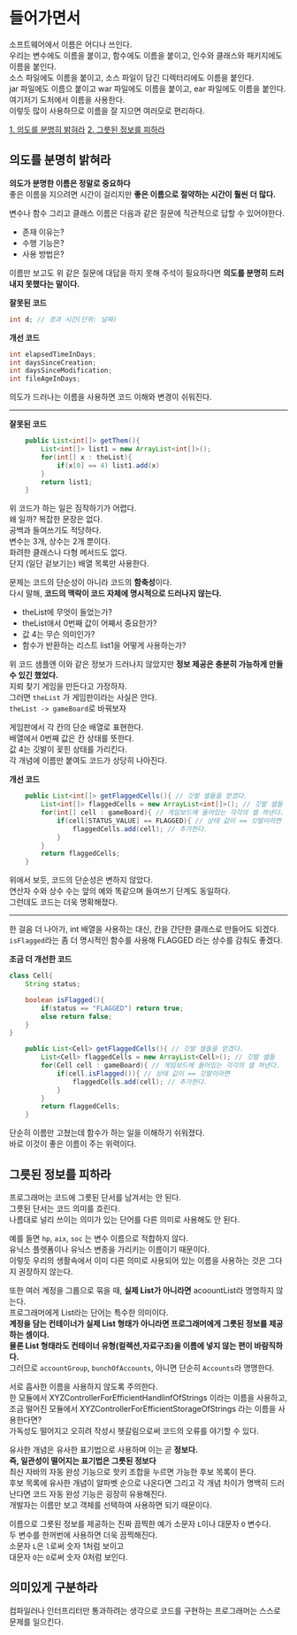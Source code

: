 # 들어가면서   
소프트웨어에서 이름은 어디나 쓰인다.     
우리는 변수에도 이름을 붙이고, 함수에도 이름을 붙이고, 인수와 클래스와 패키지에도 이름을 붙인다.       
소스 파일에도 이름을 붙이고, 소스 파일이 담긴 디렉터리에도 이름을 붙인다.      
jar 파일에도 이름으 붙이고 war 파일에도 이름을 붙이고, ear 파일에도 이름을 붙인다.     
여기저기 도처에서 이름을 사용한다.     
이렇듯 많이 사용하므로 이름을 잘 지으면 여러모로 편리하다.       

[1. 의도를 분명히 밝혀라](#의도를-분명히-밝혀라)
[2. 그릇된 정보를 피하라](#그릇된-정보를-피하라)

## 의도를 분명히 밝혀라     
**의도가 분명한 이름은 정말로 중요하다**      
좋은 이름을 지으려면 시간이 걸리지만 **좋은 이름으로 절약하는 시간이 훨씬 더 많다.**     
   
변수나 함수 그리고 클래스 이름은 다음과 같은 질문에 직관적으로 답할 수 있어야한다.   
  
* 존재 이유는?    
* 수행 기능은?   
* 사용 방법은?    
     
이름만 보고도 위 같은 질문에 대답을 하지 못해 주석이 필요하다면 **의도를 분명히 드러내지 못했다는 말이다.**   

**잘못된 코드**
```java
int d; // 경과 시간(단위: 날짜)
```
**개선 코드**   
```java
int elapsedTimeInDays;   
int daysSinceCreation;    
int daysSinceModification;    
int fileAgeInDays;   
```   
의도가 드러나는 이름을 사용하면 코드 이해와 변경이 쉬워진다.   
   
___
       
**잘못된 코드**    
```java
    public List<int[]> getThem(){
        List<int[]> list1 = new ArrayList<int[]>();
        for(int[] x : theList){
            if(x[0] == 4) list1.add(x)
        }
        return list1;
    }
```
위 코드가 하는 일은 짐작하기가 어렵다.   
왜 일까? 복잡한 문장은 없다.     
공백과 들여쓰기도 적당하다.     
변수는 3개, 상수는 2개 뿐이다.     
화려한 클래스나 다형 메서드도 없다.      
단지 (일단 겉보기는) 배열 목록만 사용한다.       
       
문제는 코드의 단순성이 아니라 코드의 **함축성**이다.      
다시 말해, **코드의 맥락이 코드 자체에 명시적으로 드러나지 않는다.**      
    
* theList에 무엇이 들었는가?      
* theList애서 0번째 값이 어째서 중요한가?     
* 값 4는 무슨 의미인가?     
* 함수가 반환하는 리스트 list1을 어떻게 사용하는가?   
   
위 코드 샘플엔 이와 같은 정보가 드러나지 않았지만 **정보 제공은 충분히 가능하게 만들 수 있긴 했었다.**      
지뢰 찾기 게임을 만든다고 가정하자.   
그러면 ```theList``` 가 게임판이라는 사실은 안다.     
```theList -> gameBoard```로 바꿔보자       
   
게임판에서 각 칸의 단순 배열로 표현한다.     
배열에서 0번째 값은 칸 상태를 뜻한다.     
값 4는 깃발이 꽂힌 상태를 가리킨다.     
각 개념에 이름만 붙여도 코드가 상당히 나아진다.     
   
**개선 코드**
```java
    public List<int[]> getFlaggedCells(){ // 깃발 셀들을 얻겠다.  
        List<int[]> flaggedCells = new ArrayList<int[]>(); // 깃발 셀들 
        for(int[] cell : gameBoard){ // 게임보드에 들어있는 각각의 셀 꺼낸다.  
            if(cell[STATUS_VALUE] == FLAGGED){ // 상태 값이 == 깃발이라면 
                flaggedCells.add(cell); // 추가한다.
            }
        }
        return flaggedCells;
    }
```
위에서 보듯, 코드의 단순성은 변하지 않았다.     
연산자 수와 상수 수는 앞의 예와 똑같으며 들여쓰기 단계도 동일하다.      
그런데도 코드는 더욱 명확해졌다.       
   
___   
   
한 걸음 더 나아가, int 배열을 사용하는 대신, 칸을 간단한 클래스로 만들어도 되겠다.      
```isFlagged```라는 좀 더 명시적인 함수를 사용해 FLAGGED 라는 상수를 감춰도 좋겠다.   

**조금 더 개선한 코드**
```java
class Cell{
    String status;

    boolean isFlagged(){
        if(status == "FLAGGED") return true;
        else return false;
    }
}
```
```java
    public List<Cell> getFlaggedCells(){ // 깃발 셀들을 얻겠다.
        List<Cell> flaggedCells = new ArrayList<Cell>(); // 깃발 셀들
        for(Cell cell : gameBoard){ // 게임보드에 들어있는 각각의 셀 꺼낸다.
            if(cell.isFlagged()){ // 상태 값이 == 깃발이라면
                flaggedCells.add(cell); // 추가한다.
            }
        }
        return flaggedCells;
    }
```
단순히 이름만 고쳤는데 함수가 하는 일을 이해하기 쉬워졌다.      
바로 이것이 좋은 이름이 주는 위력이다.     
  
## 그릇된 정보를 피하라   
프로그래머는 코드에 그릇된 단서를 남겨서는 안 된다.            
그릇된 단서는 코드 의미를 흐린다.          
나름대로 널리 쓰이는 의미가 있는 단어를 다른 의미로 사용해도 안 된다.          
   
예를 들면 ```hp```, ```aix```, ```soc``` 는 변수 이름으로 적합하지 않다.     
유닉스 플렛폼이나 유닉스 변종을 가리키는 이름이기 때문이다.      
이렇듯 우리의 생활속에서 이미 다른 의미로 사용되어 있는 이름을 사용하는 것은 그다지 권장하지 않는다.     
   
또한 여러 계정을 그룹으로 묶을 때, **실제 List가 아니라면** acoountList라 명명하지 않는다.     
프로그래머에게 List라는 단어는 특수한 의미이다.     
**계정을 담는 컨테이너가 실제 List 형태가 아니라면 프로그래머에게 그릇된 정보를 제공하는 셈이다.**          
**물론 List 형태라도 컨테이너 유형(컬렉션,자료구조)을 이름에 넣지 않는 편이 바람직하다.**           
그러므로 ```accountGroup```, ```bunchOfAccounts```, 아니면 단순히 ```Accounts```라 명명한다.   
   
서로 흡사한 이름을 사용하지 않도록 주의한다.   
한 모듈에서 XYZControllerForEfficientHandlinfOfStrings 이라는 이름을 사용하고,       
조금 떨어진 모듈에서 XYZControllerForEfficientStorageOfStrings 라는 이름을 사용한다면?       
가독성도 떨어지고 오히려 작성시 헷갈림으로써 코드의 오류를 야기할 수 있다.      
   
유사한 개념은 유사한 표기법으로 사용하며 이는 곧 **정보다.**         
**즉, 일관성이 떨어지는 표기법은 그릇된 정보다**        
최신 자바의 자동 완성 기능으로 핫키 조합을 누르면 가능한 후보 목록이 뜬다.       
후보 목록에 유사한 개념이 알파벳 순으로 나온다면 그리고 각 개념 차이가 명백히 드러난다면 코드 자동 완성 기능은 굉장히 유용해진다.   
개발자는 이름만 보고 객체를 선택하여 사용하면 되기 때문이다.     
    
이름으로 그릇된 정보를 제공하는 진짜 끔찍한 예가 소문자 ```L```이나 대문자 ```O``` 변수다.   
두 변수를 한꺼번에 사용하면 더욱 끔찍해진다.   
소문자 ```L```은 ```l```로써 숫자 1처럼 보이고     
대문자 ```O```는 ```O```로써 숫자 0처럼 보인다.        
   
## 의미있게 구분하라   
컴파일러나 인터프리터만 통과하려는 생각으로 코드를 구현하는 프로그래머는 스스로 문제를 일으킨다.   

